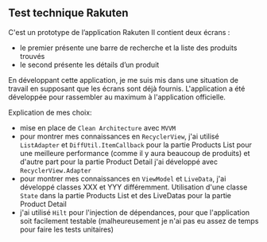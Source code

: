## Test technique Rakuten

C'est un prototype de l’application Rakuten
Il contient deux écrans :
- le premier présente une barre de recherche et la liste des produits trouvés
- le second présente les détails d’un produit


En développant cette application, je me suis mis dans une situation de travail en supposant que les écrans sont déjà fournis.
L'application a été développée pour rassembler au maximum à l'application officielle.


Explication de mes choix:
- mise en place de `Clean Architecture` avec `MVVM`
- pour montrer mes connaissances en `RecyclerView`, j'ai utilisé `ListAdapter` et `DiffUtil.ItemCallback` pour la partie Products List pour une meilleure performance (comme il y aura beaucoup de produits) et d'autre part pour la partie Product Detail j'ai développé avec `RecyclerView.Adapter`
- pour montrer mes connaissances en `ViewModel` et `LiveData`, j'ai développé classes XXX et YYY différemment. Utilisation d'une classe `State` dans la partie Products List et des LiveDatas pour la partie Product Detail
- j'ai utilisé `Hilt` pour l'injection de dépendances, pour que l'application soit facilement testable (malheureusement je n'ai pas eu assez de temps pour faire les tests unitaires)